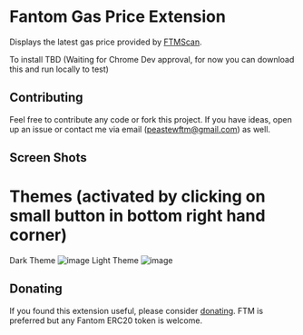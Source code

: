 # Fantom Gas Price Extension
Displays the latest gas price provided by [FTMScan](https://ftmscan.com/).

To install TBD (Waiting for Chrome Dev approval, for now you can download this and run locally to test) <!--[click here](TBD).-->

## Contributing
Feel free to contribute any code or fork this project. If you have ideas, open up an issue or contact me via email (peastewftm@gmail.com) as well.

## Screen Shots

# Themes (activated by clicking on small button in bottom right hand corner)
Dark Theme 
![image](https://user-images.githubusercontent.com/34198053/153711080-3d684abd-f585-45d0-b08b-fb863e65b4e6.png)
Light Theme
![image](https://user-images.githubusercontent.com/34198053/153711114-dfebcfe8-9782-4cfa-80d2-5e0b21582dbb.png)

## Donating
If you found this extension useful, please consider [donating](https://ftmscan.com/address/0xa6746bE5B7D4b697eD57C857a28D9871125E8234). FTM is preferred but any Fantom ERC20 token is welcome.

